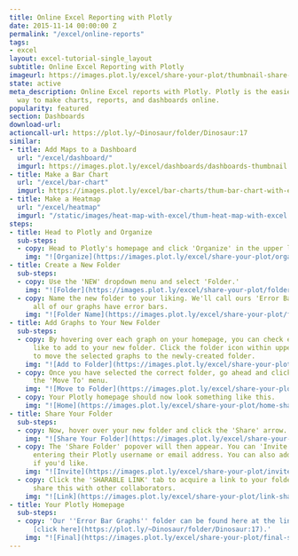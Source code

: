 ```yaml
---
title: Online Excel Reporting with Plotly
date: 2015-11-14 00:00:00 Z
permalink: "/excel/online-reports"
tags:
- excel
layout: excel-tutorial-single_layout
subtitle: Online Excel Reporting with Plotly
imageurl: https://images.plot.ly/excel/share-your-plot/thumbnail-share-your-plot.png
state: active
meta_description: Online Excel reports with Plotly. Plotly is the easiest and fastest
  way to make charts, reports, and dashboards online.
popularity: featured
section: Dashboards
download-url: 
actioncall-url: https://plot.ly/~Dinosaur/folder/Dinosaur:17
similar:
- title: Add Maps to a Dashboard
  url: "/excel/dashboard/"
  imgurl: https://images.plot.ly/excel/dashboards/dashboards-thumbnail.png
- title: Make a Bar Chart
  url: "/excel/bar-chart"
  imgurl: https://images.plot.ly/excel/bar-charts/thum-bar-chart-with-excel.png
- title: Make a Heatmap
  url: "/excel/heatmap"
  imgurl: "/static/images/heat-map-with-excel/thum-heat-map-with-excel.png"
steps:
- title: Head to Plotly and Organize
  sub-steps:
  - copy: Head to Plotly's homepage and click 'Organize' in the upper left.
    img: "![Organize](https://images.plot.ly/excel/share-your-plot/organize-share-your-plot.png)"
- title: Create a New Folder
  sub-steps:
  - copy: Use the 'NEW' dropdown menu and select 'Folder.'
    img: "![Folder](https://images.plot.ly/excel/share-your-plot/folder-share-your-plot.png)"
  - copy: Name the new folder to your liking. We'll call ours 'Error Bar Graphs' since
      all of our graphs have error bars.
    img: "![Folder Name](https://images.plot.ly/excel/share-your-plot/folder-name-share-your-plot.png)"
- title: Add Graphs to Your New Folder
  sub-steps:
  - copy: By hovering over each graph on your homepage, you can check each that you'd
      like to add to your new folder. Click the folder icon within upper tool bar
      to move the selected graphs to the newly-created folder.
    img: "![Add to Folder](https://images.plot.ly/excel/share-your-plot/add-share-your-plot.png)"
  - copy: Once you have selected the correct folder, go ahead and click 'MOVE' within
      the 'Move To' menu.
    img: "![Move to Folder](https://images.plot.ly/excel/share-your-plot/move-share-your-plot.png)"
  - copy: Your Plotly homepage should now look something like this.
    img: "![Home](https://images.plot.ly/excel/share-your-plot/home-share-your-plot.png)"
- title: Share Your Folder
  sub-steps:
  - copy: Now, hover over your new folder and click the 'Share' arrow.
    img: "![Share Your Folder](https://images.plot.ly/excel/share-your-plot/share-share-your-plot.png)"
  - copy: The 'Share Folder' popover will then appear. You can 'Invite People' by
      entering their Plotly username or email address. You can also add a message
      if you'd like.
    img: "![Invite](https://images.plot.ly/excel/share-your-plot/invite-share-your-plot.png)"
  - copy: Click the 'SHARABLE LINK' tab to acquire a link to your folder. You can
      share this with other collaborators.
    img: "![Link](https://images.plot.ly/excel/share-your-plot/link-share-your-plot.png)"
- title: Your Plotly Homepage
  sub-steps:
  - copy: 'Our ''Error Bar Graphs'' folder can be found here at the link provided:
      [click here](https://plot.ly/~Dinosaur/folder/Dinosaur:17).'
    img: "![Final](https://images.plot.ly/excel/share-your-plot/final-share-your-plot.png)"
---
```


